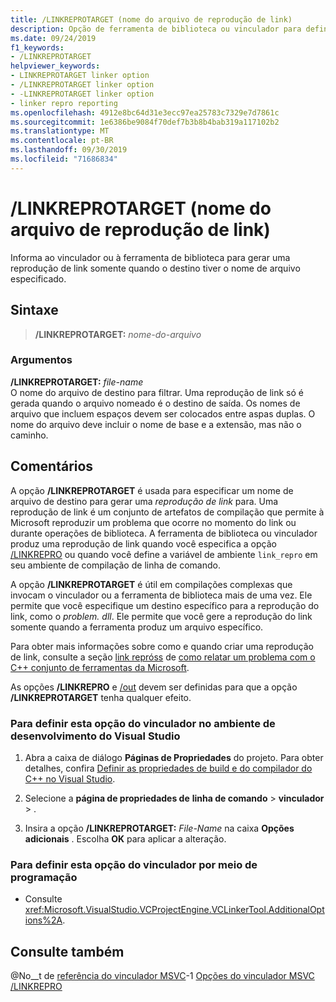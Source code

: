 ```yaml
---
title: /LINKREPROTARGET (nome do arquivo de reprodução de link)
description: Opção de ferramenta de biblioteca ou vinculador para definir um nome de arquivo de destino para uma reprodução de link.
ms.date: 09/24/2019
f1_keywords:
- /LINKREPROTARGET
helpviewer_keywords:
- LINKREPROTARGET linker option
- /LINKREPROTARGET linker option
- -LINKREPROTARGET linker option
- linker repro reporting
ms.openlocfilehash: 4912e8bc64d31e3ecc97ea25783c7329e7d7861c
ms.sourcegitcommit: 1e6386be9084f70def7b3b8b4bab319a117102b2
ms.translationtype: MT
ms.contentlocale: pt-BR
ms.lasthandoff: 09/30/2019
ms.locfileid: "71686834"
---
```

# <a name="linkreprotarget-link-repro-file-name"></a>/LINKREPROTARGET (nome do arquivo de reprodução de link)

Informa ao vinculador ou à ferramenta de biblioteca para gerar uma reprodução de link somente quando o destino tiver o nome de arquivo especificado.

## <a name="syntax"></a>Sintaxe

> **/LINKREPROTARGET:** _nome-do-arquivo_

### <a name="arguments"></a>Argumentos

**/LINKREPROTARGET:** _file-name_\
O nome do arquivo de destino para filtrar. Uma reprodução de link só é gerada quando o arquivo nomeado é o destino de saída. Os nomes de arquivo que incluem espaços devem ser colocados entre aspas duplas. O nome do arquivo deve incluir o nome de base e a extensão, mas não o caminho.

## <a name="remarks"></a>Comentários

A opção **/LINKREPROTARGET** é usada para especificar um nome de arquivo de destino para gerar uma *reprodução de link* para. Uma reprodução de link é um conjunto de artefatos de compilação que permite à Microsoft reproduzir um problema que ocorre no momento do link ou durante operações de biblioteca. A ferramenta de biblioteca ou vinculador produz uma reprodução de link quando você especifica a opção [/LINKREPRO](linkrepro.md) ou quando você define a variável de ambiente `link_repro` em seu ambiente de compilação de linha de comando.

A opção **/LINKREPROTARGET** é útil em compilações complexas que invocam o vinculador ou a ferramenta de biblioteca mais de uma vez. Ele permite que você especifique um destino específico para a reprodução do link, como o *problem. dll*. Ele permite que você gere a reprodução do link somente quando a ferramenta produz um arquivo específico.

Para obter mais informações sobre como e quando criar uma reprodução de link, consulte a seção [link repróss](../../overview/how-to-report-a-problem-with-the-visual-cpp-toolset.md#link-repros) de [como relatar um problema com o C++ conjunto de ferramentas da Microsoft](../../overview/how-to-report-a-problem-with-the-visual-cpp-toolset.md).

As opções **/LINKREPRO** e [/out](out-output-file-name.md) devem ser definidas para que a opção **/LINKREPROTARGET** tenha qualquer efeito.

### <a name="to-set-this-linker-option-in-the-visual-studio-development-environment"></a>Para definir esta opção do vinculador no ambiente de desenvolvimento do Visual Studio

1. Abra a caixa de diálogo **Páginas de Propriedades** do projeto. Para obter detalhes, confira [Definir as propriedades de build e do compilador do C++ no Visual Studio](../working-with-project-properties.md).

1. Selecione a **página de propriedades de** **linha de comando**  > **vinculador** > .

1. Insira a opção **/LINKREPROTARGET:** _File-Name_ na caixa **Opções adicionais** . Escolha **OK** para aplicar a alteração.

### <a name="to-set-this-linker-option-programmatically"></a>Para definir esta opção do vinculador por meio de programação

- Consulte <xref:Microsoft.VisualStudio.VCProjectEngine.VCLinkerTool.AdditionalOptions%2A>.

## <a name="see-also"></a>Consulte também

@No__t de [referência do vinculador MSVC](linking.md)-1
[Opções do vinculador MSVC](linker-options.md)\
[/LINKREPRO](linkrepro.md)
